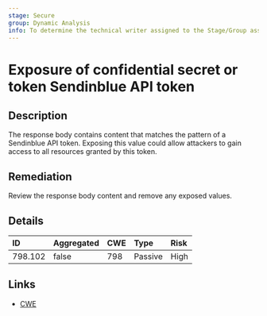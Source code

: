```yaml
---
stage: Secure
group: Dynamic Analysis
info: To determine the technical writer assigned to the Stage/Group associated with this page, see https://about.gitlab.com/handbook/product/ux/technical-writing/#assignments
---
```


# Exposure of confidential secret or token Sendinblue API token

## Description

The response body contains content that matches the pattern of a Sendinblue API token.
Exposing this value could allow attackers to gain access to all resources granted by this token.

## Remediation

Review the response body content and remove any exposed values.

## Details

| ID | Aggregated | CWE | Type | Risk |
|:---|:--------|:--------|:--------|:--------|
| 798.102 | false | 798 | Passive | High |

## Links

- [CWE](https://cwe.mitre.org/data/definitions/798.html)
